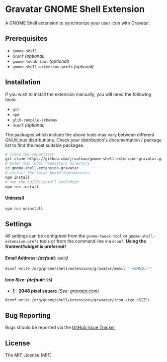 # Gravatar GNOME Shell Extension
A GNOME Shell extension to synchronize your user icon with Gravatar.

## Prerequisites
* `gnome-shell`
* `dconf` _(optional)_
* `gnome-tweak-tool` _(optional)_
* `gnome-shell-extension-prefs` _(optional)_

## Installation

If you wish to install the extension manually, you will need the following tools:
* `git`
* `npm`
* `glib-compile-schemas`
* `dconf` _(optional)_

The packages which include the above tools may vary between different GNU/Linux distributions. Check your distribution's documentation / package list to find the most suitable packages.

```bash
# clone the repository
git clone https://github.com/jrouleau/gnome-shell-extension-gravatar.git
# enter the local repository directory
cd gnome-shell-extension-gravatar
# install the local build dependencies
npm install
# run the build/install toolchain
npm run install
```

#### Uninstall
```bash
npm run uninstall
```

## Settings
All settings can be configured from the `gnome-tweak-tool` or `gnome-shell-extension-prefs` tools or from the command line via `dconf`. **Using the frontent/widget is preferred!**

#### Email Address: _(default: `null`)_
```bash
dconf write /org/gnome/shell/extensions/gravatar/email "'<EMAIL>'"
```

#### Icon Size: _(default: `96`)_
* **1 - 2048 pixel square** _(See: [gravatar.com](https://en.gravatar.com/site/implement/images/#size))_
```bash
dconf write /org/gnome/shell/extensions/gravatar/icon-size <SIZE>
```

## Bug Reporting
Bugs should be reported via the [GitHub Issue Tracker](https://github.com/jrouleau/gnome-shell-extension-gravatar/issues)

## License
The MIT License (MIT)
